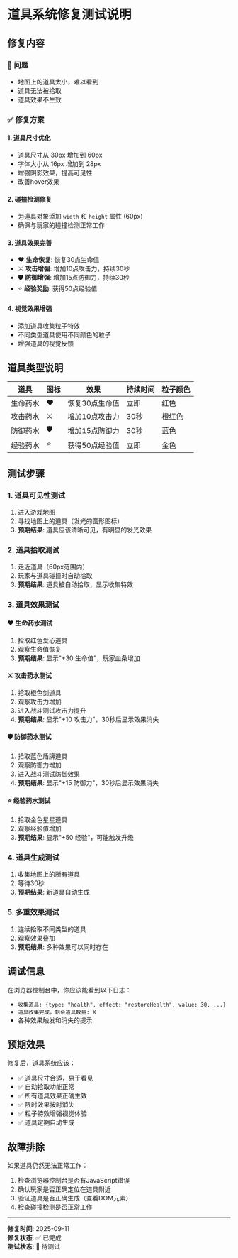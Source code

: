 # 道具系统修复测试说明

## 修复内容

### 🔧 问题
- 地图上的道具太小，难以看到
- 道具无法被拾取
- 道具效果不生效

### ✅ 修复方案

#### 1. **道具尺寸优化**
- 道具尺寸从 30px 增加到 60px
- 字体大小从 16px 增加到 28px
- 增强阴影效果，提高可见性
- 改善hover效果

#### 2. **碰撞检测修复**
- 为道具对象添加 `width` 和 `height` 属性 (60px)
- 确保与玩家的碰撞检测正常工作

#### 3. **道具效果完善**
- ❤️ **生命恢复**: 恢复30点生命值
- ⚔️ **攻击增强**: 增加10点攻击力，持续30秒
- 🛡️ **防御增强**: 增加15点防御力，持续30秒  
- ⭐ **经验奖励**: 获得50点经验值

#### 4. **视觉效果增强**
- 添加道具收集粒子特效
- 不同类型道具使用不同颜色的粒子
- 增强道具的视觉反馈

## 道具类型说明

| 道具 | 图标 | 效果 | 持续时间 | 粒子颜色 |
|------|------|------|----------|----------|
| 生命药水 | ❤️ | 恢复30点生命值 | 立即 | 红色 |
| 攻击药水 | ⚔️ | 增加10点攻击力 | 30秒 | 橙红色 |
| 防御药水 | 🛡️ | 增加15点防御力 | 30秒 | 蓝色 |
| 经验药水 | ⭐ | 获得50点经验值 | 立即 | 金色 |

## 测试步骤

### 1. 道具可见性测试
1. 进入游戏地图
2. 寻找地图上的道具（发光的圆形图标）
3. **预期结果**: 道具应该清晰可见，有明显的发光效果

### 2. 道具拾取测试
1. 走近道具（60px范围内）
2. 玩家与道具碰撞时自动拾取
3. **预期结果**: 道具被自动拾取，显示收集特效

### 3. 道具效果测试

#### ❤️ 生命药水测试
1. 拾取红色爱心道具
2. 观察生命值恢复
3. **预期结果**: 显示"+30 生命值"，玩家血条增加

#### ⚔️ 攻击药水测试
1. 拾取橙色剑道具
2. 观察攻击力增加
3. 进入战斗测试攻击力提升
4. **预期结果**: 显示"+10 攻击力"，30秒后显示效果消失

#### 🛡️ 防御药水测试
1. 拾取蓝色盾牌道具
2. 观察防御力增加
3. 进入战斗测试防御效果
4. **预期结果**: 显示"+15 防御力"，30秒后显示效果消失

#### ⭐ 经验药水测试
1. 拾取金色星星道具
2. 观察经验值增加
3. **预期结果**: 显示"+50 经验"，可能触发升级

### 4. 道具生成测试
1. 收集地图上的所有道具
2. 等待30秒
3. **预期结果**: 新道具自动生成

### 5. 多重效果测试
1. 连续拾取不同类型的道具
2. 观察效果叠加
3. **预期结果**: 多种效果可以同时存在

## 调试信息

在浏览器控制台中，你应该能看到以下日志：
- `收集道具: {type: "health", effect: "restoreHealth", value: 30, ...}`
- `道具收集完成，剩余道具数量: X`
- 各种效果触发和消失的提示

## 预期效果

修复后，道具系统应该：
- ✅ 道具尺寸合适，易于看见
- ✅ 自动拾取功能正常
- ✅ 所有道具效果正确生效
- ✅ 限时效果按时消失
- ✅ 粒子特效增强视觉体验
- ✅ 道具定期自动生成

## 故障排除

如果道具仍然无法正常工作：
1. 检查浏览器控制台是否有JavaScript错误
2. 确认玩家是否正确定位在道具附近
3. 验证道具是否正确生成（查看DOM元素）
4. 检查碰撞检测是否正常工作

---
**修复时间**: 2025-09-11  
**修复状态**: ✅ 已完成  
**测试状态**: 🔄 待测试